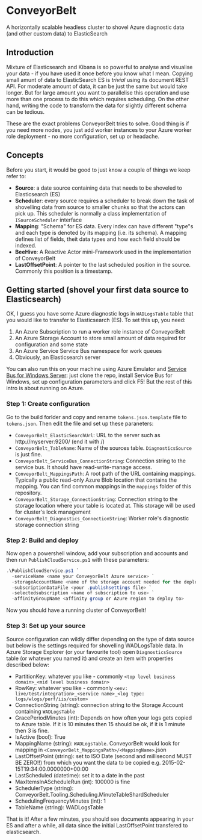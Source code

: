 # ConveyorBelt
A horizontally scalable headless cluster to shovel Azure diagnostic data (and other custom data) to ElasticSearch

## Introduction
Mixture of Elasticsearch and Kibana is so powerful to analyse and visualise your data - if you have used it once before you know what I mean. Copying small amunt of data to ElasticSearch ES is *trivial* using its document REST API. For moderate amount of data, it can be just the same but would take longer. But for large amount you want to parallelise this operation and use more than one process to do this which requires scheduling. On the other hand, writing the code to transform the data for slightly different schema can be tedious.

These are the exact problems ConveyorBelt tries to solve. Good thing is if you need more nodes, you just add worker instances to your Azure worker role deployment - no more configuration, set up or headache.

## Concepts

Before you start, it would be good to just know a couple of things we keep refer to:

 - **Source**: a date source containing data that needs to be shoveled to Elasticsearch (ES)
 - **Scheduler**: every source requires a scheduler to break down the task of shovelling data from source to smaller chunks so that the actors can pick up. This scheduler is normally a class implementation of `ISourceScheduler` interface
 - **Mapping**: "Schema" for ES data. Every index can have different "type"s and each type is denoted by its mapping (i.e. its schema). A mapping defines list of fields, theit data types and how each field should be indexed.
 - **BeeHive**: A Reactive Actor mini-Framework used in the implementation of ConveyorBelt
 - **LastOffsetPoint**: A pointer to the last scheduled position in the source. Commonly this position is a timestamp. 

## Getting started (shovel your first data source to Elasticsearch)
OK, I guess you have some Azure diagnostic logs in `WADLogsTable` table that you would like to transfer to Elasticsearch (ES). To set this up, you need:

 1. An Azure Subscription to run a worker role instance of ConveyorBelt
 2. An Azure Storage Account to store small amount of data required for configuration and some state
 3. An Azure Service Service Bus namespace for work queues
 4. Obviously, an Elasticsearch server

You can also run this on your machine using Azure Emulator and [Service Bus for Windows Server](https://msdn.microsoft.com/en-us/library/dn282144.aspx): just clone the repo, install Service Bus for Windows, set up configuration parameters and click F5! But the rest of this intro is about running on Azure.

### Step 1: Create configuration
Go to the build forlder and copy and rename `tokens.json.template` file to `tokens.json`. Then edit the file and set up these paraneters:

 - `ConveyorBelt_ElasticSearchUrl`: URL to the server such as http://myserver:9200/ (end it with /)
 - `ConveyorBelt_TableName`: Name of the sources table. `DiagnosticsSource` is just fine.
 - `ConveyorBelt_ServiceBus_ConnectionString`: Connection string to the service bus. It should have read-write-manage access.
 - `ConveyorBelt_MappingsPath`: A root path of the URL containing mappings. Typically a public read-only Azure Blob location that contains the mapping. You can find common mappings in the `mappings` folder of this repository.
 - `ConveyorBelt_Storage_ConnectionString`: Connection string to the storage location where your table is located at. This storage will be used for cluster's lock management
 - `ConveyorBelt_Diagnostics_ConnectionString`: Worker role's diagnostic storage connection string

### Step 2: Build and deploy
Now open a powershell window, add your subscription and accounts and then run `PublishCloudService.ps1` with these parameters:

```PowerShell
.\PublishCloudService.ps1 `
  -serviceName <name your ConveyorBelt Azure service> `
  -storageAccountName <name of the storage account needed for the deployment of the service> `
  -subscriptionDataFile <your .publishsettings file> `
  -selectedsubscription <name of subscription to use> `
  -affinityGroupName <affinity group or Azure region to deploy to>
```

Now you should have a running cluster of ConveyorBelt!

### Step 3: Set up your source
Source configuration can wildly differ depending on the type of data source but below is the settings required for shovelling WADLogsTable data.
In Azure Storage Explorer (or your favourite tool) open `DiagnosticsSource` table (or whatever you named it) and create an item with properties described below:

 - PartitionKey: whatever you like - commonly `<top level business domain>_<mid level business domain>` 
 - RowKey: whatever you like - commonly `<env: live/test/integration>_<service name>_<log type: logs/wlogs/perf/iis/custom>`
 - ConnectionString (string): connection string to the Storage Account containing `WADLogsTable`
 - GracePeriodMinutes (int): Depends on how often your logs gets copied to Azure table. If it is 10 minutes then 15 should be ok, if it is 1 minute then 3 is fine.
 - IsActive (bool): True
 - MappingName (string): `WADLogsTable`. ConveyorBelt would look for mapping in `<ConveyorBelt_MappingsPath>/<MappingName>`.json
 - LastOffsetPoint (string): set to ISO Date (second and millisecond MUST BE ZERO!!) from which you want the data to be copied e.g. 2015-02-15T19:34:00.0000000+00:00
 - LastScheduled (datetime): set it to a date in the past
 - MaxItemsInAScheduleRun (int): 100000 is fine
 - SchedulerType (string): ConveyorBelt.Tooling.Scheduling.MinuteTableShardScheduler
 - SchedulingFrequencyMinutes (int): 1
 - TableName (string): WADLogsTable

That is it! After a few minutes, you should see documents appearing in your ES and after a while, all data since the initial LastOffsetPoint transfered to elasticsearch.


